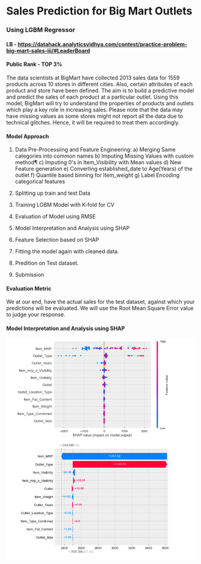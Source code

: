 # Sales Prediction for Big Mart Outlets

### Using LGBM Regressor
#### LB - https://datahack.analyticsvidhya.com/contest/practice-problem-big-mart-sales-iii/#LeaderBoard
#### Public Rank - TOP 3%

The data scientists at BigMart have collected 2013 sales data for 1559 products across 10 stores in different cities. Also, certain attributes of each product and store have been defined. The aim is to build a predictive model and predict the sales of each product at a particular outlet.
Using this model, BigMart will try to understand the properties of products and outlets which play a key role in increasing sales.
Please note that the data may have missing values as some stores might not report all the data due to technical glitches. Hence, it will be required to treat them accordingly. 

#### Model Approach

1) Data Pre-Processiing and Feature Engineering:
   a) Merging Same categories into common names
   b) Imputing Missing Values with custom method¶
   c) Imputing 0's in Item_Visibility with Mean values
   d) New Feature generation
   e) Converting established_date to Age(Years) of the outlet
   f) Quantile based binning for Item_weight
   g) Label Encoding categorical features
   
2) Splitting up train and test Data
3) Training LGBM Model with K-fold for CV
4) Evaluation of Model using RMSE
5) Model Interpretation and Analysis using SHAP
6) Feature Selection based on SHAP
7) Fitting the model again with cleaned data.
8) Predition on Test dataset.
9) Submission
        

#### Evaluation Metric

We at our end, have the actual sales for the test dataset, against which your predictions will be evaluated. We will use the Root Mean Square Error value to judge your response.

#### Model Interpretation and Analysis using SHAP

![Alt text](https://github.com/ULLASKM/BigMart_Sales_Prediction/blob/master/Shap_Summary_Plot.png "Shap Summary Plot")
![Alt text](https://github.com/ULLASKM/BigMart_Sales_Prediction/blob/master/Shap_WaterFall_Plot.png "Shap Waterfall Plot")
